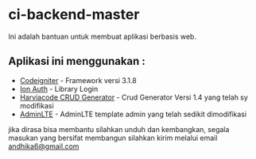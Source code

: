 # ci-backend-master

Ini adalah bantuan untuk membuat aplikasi berbasis web. 

## Aplikasi ini menggunakan : 
* [Codeigniter](https://www.codeigniter.com/) - Framework versi 3.1.8
* [Ion Auth](https://github.com/benedmunds/CodeIgniter-Ion-Auth) - Library Login
* [Harviacode CRUD Generator](https://bitbucket.org/harviacode/codeigniter-crud-generator/src) - Crud Generator Versi 1.4 yang telah sy modifikasi
* [AdminLTE](https://github.com/almasaeed2010/AdminLTE/releases) - AdminLTE template admin yang telah sedikit dimodifikasi

jika dirasa bisa membantu silahkan unduh dan kembangkan, segala masukan yang bersifat membangun silahkan kirim melalui email andhika6@gmail.com
